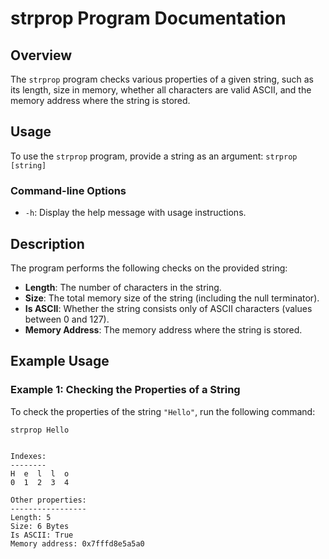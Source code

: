 # strprop Program Documentation

## Overview

The `strprop` program checks various properties of a given string, such as its length, size in memory, whether all characters are valid ASCII, and the memory address where the string is stored.

## Usage

To use the `strprop` program, provide a string as an argument: `strprop [string]`

### Command-line Options

- `-h`: Display the help message with usage instructions.

## Description

The program performs the following checks on the provided string:
- **Length**: The number of characters in the string.
- **Size**: The total memory size of the string (including the null terminator).
- **Is ASCII**: Whether the string consists only of ASCII characters (values between 0 and 127).
- **Memory Address**: The memory address where the string is stored.

## Example Usage

### Example 1: Checking the Properties of a String

To check the properties of the string `"Hello"`, run the following command:

`strprop Hello`
```

Indexes:
--------
H  e  l  l  o  
0  1  2  3  4  

Other properties:
-----------------
Length: 5
Size: 6 Bytes
Is ASCII: True
Memory address: 0x7fffd8e5a5a0
```
